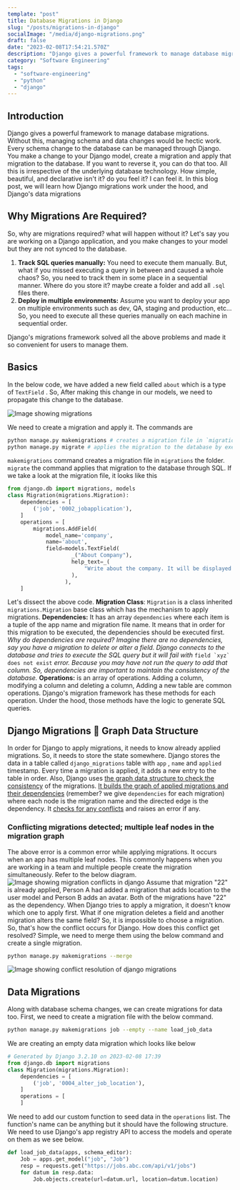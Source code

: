 ```yaml
---
template: "post"
title: Database Migrations in Django
slug: "/posts/migrations-in-django"
socialImage: "/media/django-migrations.png"
draft: false
date: "2023-02-08T17:54:21.570Z"
description: "Django gives a powerful framework to manage database migrations. We will deep dive into Django migrations and how they work under the hood"
category: "Software Engineering"
tags:
  - "software-engineering"
  - "python"
  - "django"
---
```


## Introduction

Django gives a powerful framework to manage database migrations. Without this, managing schema and data changes would be hectic work. Every schema change to the database can be managed through Django. You make a change to your Django model, create a migration and apply that migration to the database. If you want to reverse it, you can do that too. All this is irrespective of the underlying database technology. How simple, beautiful, and declarative isn't it? do you feel it? I can feel it. In this blog post, we will learn how Django migrations work under the hood, and Django's data migrations

## Why Migrations Are Required?

So, why are migrations required? what will happen without it? Let's say you are working on a Django application, and you make changes to your model but they are not synced to the database.

1. **Track SQL queries manually:** You need to execute them manually. But, what if you missed executing a query in between and caused a whole chaos? So, you need to track them in some place in a sequential manner. Where do you store it? maybe create a folder and add all `.sql` files there.
2. **Deploy in multiple environments:** Assume you want to deploy your app on multiple environments such as dev, QA, staging and production, etc... So, you need to execute all these queries manually on each machine in sequential order.

Django's migrations framework solved all the above problems and made it so convenient for users to manage them.

## Basics

In the below code, we have added a new field called `about` which is a type of `TextField` . So, After making this change in our models, we need to propagate this change to the database.

![Image showing migrations](/media/scr-20230208-h0m.png)

We need to create a migration and apply it. The commands are

```bash
python manage.py makemigrations # creates a migration file in `migrations` folder
python manage.py migrate # applies the migration to the database by exeucting SQL query
```

`makemigrations` command creates a migration file in `migrations` the folder. `migrate` the command applies that migration to the database through SQL. If we take a look at the migration file, it looks like this

```python
from django.db import migrations, models
class Migration(migrations.Migration):
    dependencies = [
        ('job', '0002_jobapplication'),
    ]
    operations = [
        migrations.AddField(
            model_name='company',
            name='about',
            field=models.TextField(
                    _("About Company"),
                    help_text=_(
                        "Write about the company. It will be displayed on the web page to the users."
                    ),
                  ),
    ]
```

Let's dissect the above code.
**Migration Class**: `Migration` is a class inherited `migrations.Migration` base class which has the mechanism to apply migrations.
**Dependencies:** It has an array `dependencies` where each item is a tuple of the app name and migration file name. It means that in order for this migration to be executed, the dependencies should be executed first.
_Why do dependencies are required? Imagine there are no dependencies, say you have a migration to delete or alter a field. Django connects to the database and tries to execute the SQL query but it will fail with_ `` field `xyz` does not exist `` _error. Because you may have not run the query to add that column. So, dependencies are important to maintain the consistency of the database._
**Operations:** is an array of operations. Adding a column, modifying a column and deleting a column, Adding a new table are common operations. Django's migration framework has these methods for each operation. Under the hood, those methods have the logic to generate SQL queries.

## Django Migrations 🤝 Graph Data Structure

In order for Django to apply migrations, it needs to know already applied migrations. So, it needs to store the state somewhere. Django stores the data in a table called `django_migrations` table with `app` , `name` and `applied` timestamp. Every time a migration is applied, it adds a new entry to the table in order. Also, Django uses [the graph data structure to check the consistency](https://sourcegraph.com/github.com/django/django@69069a443a906dd4060a8047e683657d40b4c383/-/blob/django/db/migrations/loader.py?L307) of the migrations. [It builds the graph of applied migrations and their dependencies](https://sourcegraph.com/github.com/django/django@69069a443a906dd4060a8047e683657d40b4c383/-/blob/django/db/migrations/loader.py?L222) (remember? we give `dependencies` for each migration) where each node is the migration name and the directed edge is the dependency. It [checks for any conflicts](https://sourcegraph.com/github.com/django/django@69069a4/-/blob/django/db/migrations/loader.py?L338&subtree=true) and raises an error if any.

### Conflicting migrations detected; multiple leaf nodes in the migration graph

The above error is a common error while applying migrations. It occurs when an app has multiple leaf nodes. This commonly happens when you are working in a team and multiple people create the migration simultaneously. Refer to the below diagram.
![Image showing migration conflicts in django](/media/scr-20230208-vux.png)
Assume that migration "22" is already applied, Person A had added a migration that adds location to the user model and Person B adds an avatar. Both of the migrations have "22" as the dependency. When Django tries to apply a migration, it doesn't know which one to apply first. What if one migration deletes a field and another migration alters the same field? So, it is impossible to choose a migration. So, that's how the conflict occurs for Django. How does this conflict get resolved? Simple, we need to merge them using the below command and create a single migration.

```bash
python manage.py makemigrations --merge
```

![Image showing conflict resolution of django migrations](/media/scr-20230208-w1k.png)

## Data Migrations

Along with database schema changes, we can create migrations for data too. First, we need to create a migration file with the below command.

```bash
python manage.py makemigrations job --empty --name load_job_data
```

We are creating an empty data migration which looks like below

```python
# Generated by Django 3.2.10 on 2023-02-08 17:39
from django.db import migrations
class Migration(migrations.Migration):
    dependencies = [
        ('job', '0004_alter_job_location'),
    ]
    operations = [
    ]
```

We need to add our custom function to seed data in the `operations` list. The function's name can be anything but it should have the following structure. We need to use Django's app registry API to access the models and operate on them as we see below.

```python
def load_job_data(apps, schema_editor):
    Job = apps.get_model("job", "Job")
    resp = requests.get("https://jobs.abc.com/api/v1/jobs")
    for datum in resp.data:
        Job.objects.create(url=datum.url, location=datum.location)
```
